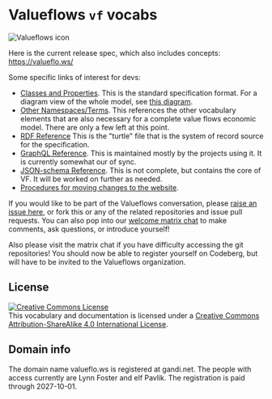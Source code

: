 # Valueflows `vf` vocabs

![Valueflows icon](https://codeberg.org/valueflows/valueflows/raw/branch/master/mkdocs/docs/assets/icon-0.svg)

Here is the current release spec, which also includes concepts: https://valueflo.ws/

Some specific links of interest for devs:

* [Classes and Properties](https://w3id.org/lode/owlapi/https://codeberg.org/valueflows/pages/raw/branch/main/assets/all_vf.TTL).  This is the standard specification format. For a diagram view of the whole model, see [this diagram](https://www.valueflo.ws/assets/ValueFlowsUML.png).
* [Other Namespaces/Terms](https://www.valueflo.ws/specification/external-terms/).  This references the other vocabulary elements that are also necessary for a complete value flows economic model.  There are only a few left at this point.
* [RDF Reference](https://codeberg.org/valueflows/pages/src/branch/main/assets/all_vf.TTL)  This is the "turtle" file that is the system of record source for the specification.
* [GraphQL Reference](https://lab.allmende.io/valueflows/vf-schemas/vf-graphql/-/tree/sprout/lib/schemas).  This is maintained mostly by the projects using it.  It is currently somewhat our of sync.
* [JSON-schema Reference](https://www.valueflo.ws/specification/json-schemas/).  This is not complete, but contains the core of VF.  It will be worked on further as needed.
* [Procedures for moving changes to the website](https://codeberg.org/valueflows/valueflows/src/branch/master/Website-publishing-instructions.md).

If you would like to be part of the Valueflows conversation, please [raise an issue here](https://codeberg.org/valueflows/valueflows/issues), or fork this or any of the related repositories and issue pull requests.  You can also pop into our [welcome matrix chat](https://matrix.to/#/#valueflows:matrix.org) to make comments, ask questions, or introduce yourself!

Also please visit the matrix chat if you have difficulty accessing the git repositories!  You should now be able to register yourself on Codeberg, but will have to be invited to the Valueflows organization.

## License

<a rel="license" href="http://creativecommons.org/licenses/by-sa/4.0/"><img alt="Creative Commons License" style="border-width:0" src="https://i.creativecommons.org/l/by-sa/4.0/88x31.png" /></a><br />This vocabulary and documentation is licensed under a <a rel="license" href="http://creativecommons.org/licenses/by-sa/4.0/">Creative Commons Attribution-ShareAlike 4.0 International License</a>.

## Domain info

The domain name valueflo.ws is registered at gandi.net.  The people with access currently are Lynn Foster and elf Pavlik.  The registration is paid through 2027-10-01.

